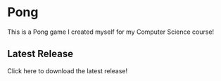 # Pong
 This is a Pong game I created myself for my Computer Science course!
## Latest Release
 Click here to download the latest release!
